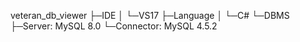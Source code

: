 veteran_db_viewer
├─IDE
│ └─VS17
├─Language
│ └─C#
└─DBMS 
  ├─Server: MySQL 8.0
  └─Connector: MySQL 4.5.2
